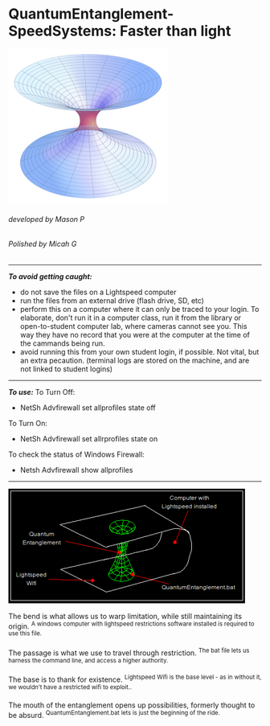 # QuantumEntanglement-SpeedSystems: Faster than light
![icon](/icon.png)
###### developed by Mason P
###### Polished by Micah G
---
__*To avoid getting caught:*__
- do not save the files on a Lightspeed computer
- run the files from an external drive (flash drive, SD, etc)
- perform this on a computer where it can only be traced to your login. To elaborate, don't run it in a computer class, run it from the library or open-to-student computer lab, where cameras cannot see you. This way they have no record that you were at the computer at the time of the cammands being run.
- avoid running this from your own student login, if possible. Not vital, but an extra pecaution. (terminal logs are stored on the machine, and are not linked to student logins)
***
__*To use:*__
To Turn Off: 
- NetSh Advfirewall set allprofiles state off

To Turn On: 
- NetSh Advfirewall set allrprofiles state on

To check the status of Windows Firewall: 
- Netsh Advfirewall show allprofiles
***
![example](https://raw.githubusercontent.com/MPG13/QuantumEntanglement-SpeedSystems/master/quantum.png)

The bend is what allows us to warp limitation, while still maintaining its origin. <sup>A windows computer with lightspeed restrictions software installed is required to use this file.</sup>

The passage is what we use to travel through restriction. <sup>The bat file lets us harness the command line, and access a higher authority.</sup>

The base is to thank for existence. <sup>Lightspeed Wifi is the base level - as in without it, we wouldn't have a restricted wifi to exploit..</sup>

The mouth of the entanglement opens up possibilities, formerly thought to be absurd. <sup>QuantumEntanglement.bat lets is just the beginning of the ride.</sup>
